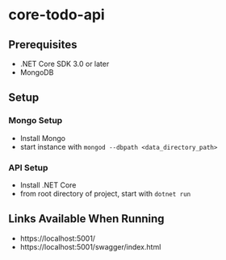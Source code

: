 # core-todo-api

## Prerequisites
- .NET Core SDK 3.0 or later
- MongoDB

## Setup

### Mongo Setup
- Install Mongo
- start instance with `mongod --dbpath <data_directory_path>`

### API Setup
- Install .NET Core
- from root directory of project, start with `dotnet run`

## Links Available When Running
- https://localhost:5001/
- https://localhost:5001/swagger/index.html


